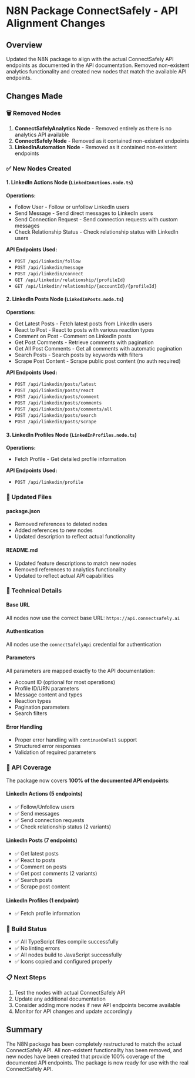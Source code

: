 # N8N Package ConnectSafely - API Alignment Changes

## Overview
Updated the N8N package to align with the actual ConnectSafely API endpoints as documented in the API documentation. Removed non-existent analytics functionality and created new nodes that match the available API endpoints.

## Changes Made

### 🗑️ Removed Nodes
1. **ConnectSafelyAnalytics Node** - Removed entirely as there is no analytics API available
2. **ConnectSafely Node** - Removed as it contained non-existent endpoints
3. **LinkedInAutomation Node** - Removed as it contained non-existent endpoints

### ✅ New Nodes Created

#### 1. LinkedIn Actions Node (`LinkedInActions.node.ts`)
**Operations:**
- Follow User - Follow or unfollow LinkedIn users
- Send Message - Send direct messages to LinkedIn users  
- Send Connection Request - Send connection requests with custom messages
- Check Relationship Status - Check relationship status with LinkedIn users

**API Endpoints Used:**
- `POST /api/linkedin/follow`
- `POST /api/linkedin/message`
- `POST /api/linkedin/connect`
- `GET /api/linkedin/relationship/{profileId}`
- `GET /api/linkedin/relationship/{accountId}/{profileId}`

#### 2. LinkedIn Posts Node (`LinkedInPosts.node.ts`)
**Operations:**
- Get Latest Posts - Fetch latest posts from LinkedIn users
- React to Post - React to posts with various reaction types
- Comment on Post - Comment on LinkedIn posts
- Get Post Comments - Retrieve comments with pagination
- Get All Post Comments - Get all comments with automatic pagination
- Search Posts - Search posts by keywords with filters
- Scrape Post Content - Scrape public post content (no auth required)

**API Endpoints Used:**
- `POST /api/linkedin/posts/latest`
- `POST /api/linkedin/posts/react`
- `POST /api/linkedin/posts/comment`
- `POST /api/linkedin/posts/comments`
- `POST /api/linkedin/posts/comments/all`
- `POST /api/linkedin/posts/search`
- `POST /api/linkedin/posts/scrape`

#### 3. LinkedIn Profiles Node (`LinkedInProfiles.node.ts`)
**Operations:**
- Fetch Profile - Get detailed profile information

**API Endpoints Used:**
- `POST /api/linkedin/profile`

### 📝 Updated Files

#### package.json
- Removed references to deleted nodes
- Added references to new nodes
- Updated description to reflect actual functionality

#### README.md
- Updated feature descriptions to match new nodes
- Removed references to analytics functionality
- Updated to reflect actual API capabilities

### 🔧 Technical Details

#### Base URL
All nodes now use the correct base URL: `https://api.connectsafely.ai`

#### Authentication
All nodes use the `connectSafelyApi` credential for authentication

#### Parameters
All parameters are mapped exactly to the API documentation:
- Account ID (optional for most operations)
- Profile ID/URN parameters
- Message content and types
- Reaction types
- Pagination parameters
- Search filters

#### Error Handling
- Proper error handling with `continueOnFail` support
- Structured error responses
- Validation of required parameters

### 🎯 API Coverage

The package now covers **100% of the documented API endpoints**:

#### LinkedIn Actions (5 endpoints)
- ✅ Follow/Unfollow users
- ✅ Send messages  
- ✅ Send connection requests
- ✅ Check relationship status (2 variants)

#### LinkedIn Posts (7 endpoints)
- ✅ Get latest posts
- ✅ React to posts
- ✅ Comment on posts
- ✅ Get post comments (2 variants)
- ✅ Search posts
- ✅ Scrape post content

#### LinkedIn Profiles (1 endpoint)
- ✅ Fetch profile information

### 🚀 Build Status
- ✅ All TypeScript files compile successfully
- ✅ No linting errors
- ✅ All nodes build to JavaScript successfully
- ✅ Icons copied and configured properly

### 📋 Next Steps
1. Test the nodes with actual ConnectSafely API
2. Update any additional documentation
3. Consider adding more nodes if new API endpoints become available
4. Monitor for API changes and update accordingly

## Summary
The N8N package has been completely restructured to match the actual ConnectSafely API. All non-existent functionality has been removed, and new nodes have been created that provide 100% coverage of the documented API endpoints. The package is now ready for use with the real ConnectSafely API.
